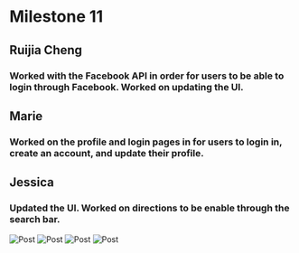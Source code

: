 # Milestone 11
## Ruijia Cheng
### Worked with the Facebook API in order for users to be able to login through Facebook. Worked on updating the UI. 
## Marie 
### Worked on the profile and login pages in for users to login in, create an account, and update their profile. 
## Jessica 
### Updated the UI. Worked on directions to be enable through the search bar. 

![Post](https://github.com/dingqixin/chicas/blob/milestone11/Screen%20Shot%202017-05-17%20at%2011.49.48%20AM.png)
![Post](https://github.com/dingqixin/chicas/blob/milestone11/Screen%20Shot%202017-05-17%20at%2011.50.11%20AM.png)
![Post](https://github.com/dingqixin/chicas/blob/milestone11/Screen%20Shot%202017-05-17%20at%2011.50.27%20AM.png)
![Post](https://github.com/dingqixin/chicas/blob/milestone11/Screen%20Shot%202017-05-17%20at%2011.50.55%20AM.png)
